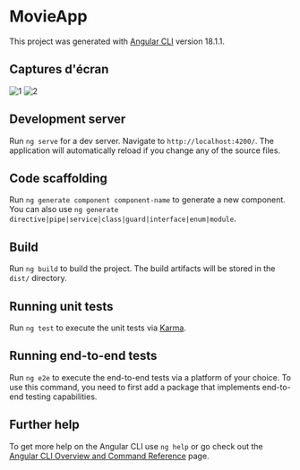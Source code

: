 # MovieApp

This project was generated with [Angular CLI](https://github.com/angular/angular-cli) version 18.1.1.

## Captures d'écran 
![1](https://github.com/user-attachments/assets/11e8dae8-c80c-425b-a6fc-c40da6420341)
![2](https://github.com/user-attachments/assets/02aa5bcf-a1e6-43d4-b1d4-18ef7d3bdd13)


## Development server

Run `ng serve` for a dev server. Navigate to `http://localhost:4200/`. The application will automatically reload if you change any of the source files.

## Code scaffolding

Run `ng generate component component-name` to generate a new component. You can also use `ng generate directive|pipe|service|class|guard|interface|enum|module`.

## Build

Run `ng build` to build the project. The build artifacts will be stored in the `dist/` directory.

## Running unit tests

Run `ng test` to execute the unit tests via [Karma](https://karma-runner.github.io).

## Running end-to-end tests

Run `ng e2e` to execute the end-to-end tests via a platform of your choice. To use this command, you need to first add a package that implements end-to-end testing capabilities.

## Further help

To get more help on the Angular CLI use `ng help` or go check out the [Angular CLI Overview and Command Reference](https://angular.dev/tools/cli) page.
